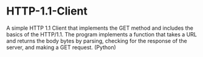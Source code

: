 # HTTP-1.1-Client
A simple HTTP 1.1 Client that implements the GET method and includes the basics of the HTTP/1.1.  The program implements a function that takes a URL and returns the body bytes by parsing, checking for the response of the server, and making a GET request. (Python)
